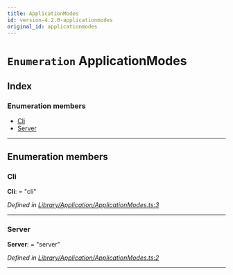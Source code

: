 ```yaml
---
title: ApplicationModes
id: version-4.2.0-applicationmodes
original_id: applicationmodes
---
```


# `Enumeration` ApplicationModes

## Index

### Enumeration members

* [Cli](applicationmodes#cli)
* [Server](applicationmodes#server)

---

## Enumeration members

<a id="cli"></a>

###  Cli

**Cli**:  = "cli"

*Defined in [Library/Application/ApplicationModes.ts:3](https://github.com/SpoonX/stix/blob/88d2215/src/Library/Application/ApplicationModes.ts#L3)*

___
<a id="server"></a>

###  Server

**Server**:  = "server"

*Defined in [Library/Application/ApplicationModes.ts:2](https://github.com/SpoonX/stix/blob/88d2215/src/Library/Application/ApplicationModes.ts#L2)*

___

